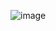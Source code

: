 ![image](https://github.com/MoHazem02/Real-Time-Medical-Data-Monitoring-System/assets/66066832/aacfedb7-28f1-44bc-9a7b-83cc96e19a53)
